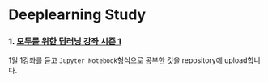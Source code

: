 # Deeplearning Study

### 1. [모두를 위한 딥러닝 강좌 시즌 1](https://www.youtube.com/playlist?list=PLlMkM4tgfjnLSOjrEJN31gZATbcj_MpUm)

1일 1강좌를 듣고 `Jupyter Notebook`형식으로 공부한 것을 repository에 upload합니다.
